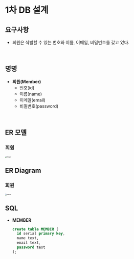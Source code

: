 # 1차 DB 설계

## 요구사항

* 회원은 식별할 수 있는 번호와 이름, 이메일, 비밀번호를 갖고 있다.

<br>

## 명명

* **회원(Member)**
  * 번호(id)
  * 이름(name)
  * 이메일(email)
  * 비밀번호(password)

<br>

## ER 모델

### 회원

<img src="https://user-images.githubusercontent.com/43431081/79348199-a6843100-7f6f-11ea-9ac8-f00d736bb33d.png" alt="image" style="zoom:33%;" />

<br>

## ER Diagram

### 회원

<img src="https://user-images.githubusercontent.com/43431081/79348283-c3b8ff80-7f6f-11ea-95bc-1c8dffe0d9e1.png" alt="image" style="zoom:33%;" />

<br>

## SQL

* **MEMBER**

  ```sql
  create table MEMBER (
    id serial primary key,
    name text,
    email text,
    password text
  );
  ```